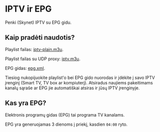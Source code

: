 # IPTV ir EPG
Penki (Skynet) IPTV su EPG gidu.


## Kaip pradėti naudotis?
Playlist failas: [iptv-plain.m3u](https://raw.githubusercontent.com/augustas2/iptv/master/iptv-plain.m3u).

Playlist failas su UDP proxy: [iptv.m3u](https://raw.githubusercontent.com/augustas2/iptv/master/iptv.m3u).

EPG gidas: [epg.xml](https://raw.githubusercontent.com/augustas2/iptv/master/epg.xml).

Tiesiog nukopijuokite playlist'o bei EPG gido nuorodas ir įdėkite į savo IPTV įrenginį (Smart TV, TV box ar kompiuterį). Atsiradus naujiems pakeitimams kanalų sąraše ar EPG jie automatiškai atsiras ir jūsų IPTV įrenginyje.


## Kas yra EPG?
Elektronis programų gidas (EPG) tai programa TV kanalams.

EPG yra generuojamas 3 dienoms į priekį, kasdien `04:00` ryto.
